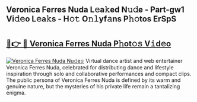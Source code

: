 ## Veronica Ferres Nuda L𝚎a𝚔ed N𝚞𝚍e - Part-gw1 Vi𝚍𝚎o L𝚎a𝚔s - H𝚘𝚝 O𝚗𝚕yf𝚊ns P𝚑𝚘tos ErSpS

# <h2><a href="http://kfa9d9.oniu.top/?m=Veronica+Ferres+Nuda">🔗👉 🔴 Veronica Ferres Nuda P𝚑ot𝚘𝚜 V𝚒d𝚎o</a></h2>

[![Veronica Ferres Nuda Nu𝚍e𝚜](https://i.imgur.com/0qMVB7G.gif)](http://kfa9d9.oniu.top/?m=Veronica+Ferres+Nuda)
Virtual dance artist and web entertainer Veronica Ferres Nuda, celebrated for distributing dance and lifestyle inspiration through solo and collaborative performances and compact clips. The public persona of Veronica Ferres Nuda is defined by its warm and genuine nature, but the mysteries of his private life remain a tantalizing enigma.  
